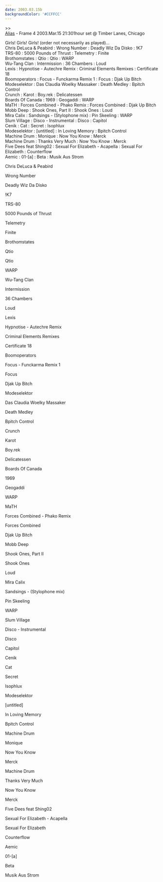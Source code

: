 ```yaml
---
date: 2003.03.15b
backgroundColor: '#CCFFCC'
---
```


\>>[  
Alias](http://www.aliaschicago.com/) - Frame 4 2003.Mar.15 21:301hour set @ Timber Lanes, Chicago  


Girls! Girls! Girls! (order not necessarily as played)...  
Chris DeLuca & Peabird : Wrong Number : Deadly Wiz Da Disko : !K7  
TRS-80 : 5000 Pounds of Thrust : Telemetry : Finite  
Brothomstates : Qtio : Qtio : WARP  
Wu-Tang Clan : Intermission : 36 Chambers : Loud  
Lexis : Hypnotise - Autechre Remix : Criminal Elements Remixes : Certificate 18  
Boomoperators : Focus - Funckarma Remix 1 : Focus : Djak Up Bitch  
Modeselektor : Das Claudia Woelky Massaker : Death Medley : Bpitch Control  
Crunch : Karot : Boy.rek : Delicatessen  
Boards Of Canada : 1969 : Geogaddi : WARP  
MaTH : Forces Combined - Phako Remix : Forces Combined : Djak Up Bitch  
Mobb Deep : Shook Ones, Part II : Shook Ones : Loud  
Mira Calix : Sandsings - (Stylophone mix) : Pin Skeeling : WARP  
Slum Village : Disco - Instrumental : Disco : Capitol  
Cenik : Cat : Secret : Isophlux  
Modeselektor : \[untitled\] : In Loving Memory : Bpitch Control  
Machine Drum : Monique : Now You Know : Merck  
Machine Drum : Thanks Very Much : Now You Know : Merck  
Five Dees feat Shing02 : Sexual For Elizabeth - Acapella : Sexual For Elizabeth : Counterflow  
Aemic : 01-\[a\] : Beta : Musik Aus Strom

Chris DeLuca & Peabird

Wrong Number

Deadly Wiz Da Disko

!K7

TRS-80

5000 Pounds of Thrust

Telemetry

Finite

Brothomstates

Qtio

Qtio

WARP

Wu-Tang Clan

Intermission

36 Chambers

Loud

Lexis

Hypnotise - Autechre Remix

Criminal Elements Remixes

Certificate 18

Boomoperators

Focus - Funckarma Remix 1

Focus

Djak Up Bitch

Modeselektor

Das Claudia Woelky Massaker

Death Medley

Bpitch Control

Crunch

Karot

Boy.rek

Delicatessen

Boards Of Canada

1969

Geogaddi

WARP

MaTH

Forces Combined - Phako Remix

Forces Combined

Djak Up Bitch

Mobb Deep

Shook Ones, Part II

Shook Ones

Loud

Mira Calix

Sandsings - (Stylophone mix)

Pin Skeeling

WARP

Slum Village

Disco - Instrumental

Disco

Capitol

Cenik

Cat

Secret

Isophlux

Modeselektor

\[untitled\]

In Loving Memory

Bpitch Control

Machine Drum

Monique

Now You Know

Merck

Machine Drum

Thanks Very Much

Now You Know

Merck

Five Dees feat Shing02

Sexual For Elizabeth - Acapella

Sexual For Elizabeth

Counterflow

Aemic

01-\[a\]

Beta

Musik Aus Strom